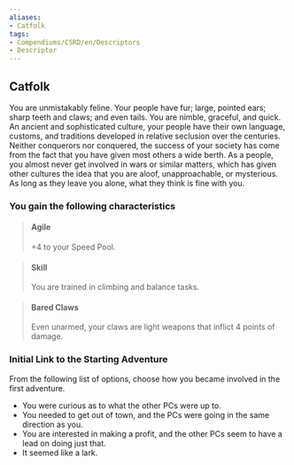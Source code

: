 ```yaml
---
aliases:
- Catfolk
tags:
- Compendiums/CSRD/en/Descriptors
- Descriptor
---
```


## Catfolk  
You are unmistakably feline. Your people have fur; large, pointed ears; sharp teeth and claws; and even tails. You are nimble, graceful, and quick. An ancient and sophisticated culture, your people have their own language, customs, and traditions developed in relative seclusion over the centuries. Neither conquerors nor conquered, the success of your society has come from the fact that you have given most others a wide berth. As a people, you almost never get involved in wars or similar matters, which has given other cultures the idea that you are aloof, unapproachable, or mysterious. As long as they leave you alone, what they think is fine with you.
### You gain the following characteristics  
> #### Agile
> +4 to your Speed Pool.  

> #### Skill
> You are trained in climbing and balance tasks.  

> #### Bared Claws
> Even unarmed, your claws are light weapons that inflict 4 points of damage.  

### Initial Link to the Starting Adventure  
From the following list of options, choose how you became involved in the first adventure.  
- You were curious as to what the other PCs were up to.  
- You needed to get out of town, and the PCs were going in the same direction as you.  
- You are interested in making a profit, and the other PCs seem to have a lead on doing just that.  
- It seemed like a lark.  